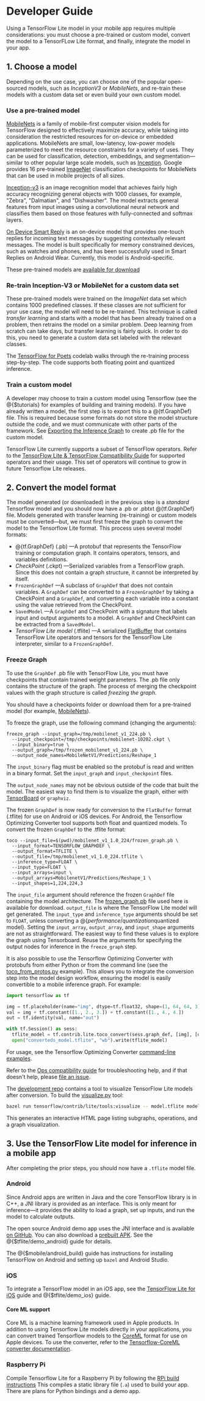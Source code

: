 # Developer Guide

Using a TensorFlow Lite model in your mobile app requires multiple considerations: you must choose a pre-trained or custom model, convert the model to a TensorFLow Lite format, and finally, integrate the model in your app.

## 1. Choose a model

Depending on the use case, you can choose one of the popular open-sourced models, such as *InceptionV3* or *MobileNets*, and re-train these models with a custom data set or even build your own custom model.

### Use a pre-trained model

[MobileNets](https://research.googleblog.com/2017/06/mobilenets-open-source-models-for.html) is a family of mobile-first computer vision models for TensorFlow designed to effectively maximize accuracy, while taking into consideration the restricted resources for on-device or embedded applications. MobileNets are small, low-latency, low-power models parameterized to meet the resource constraints for a variety of uses. They can be used for classification, detection, embeddings, and segmentation—similar to other popular large scale models, such as [Inception](https://arxiv.org/pdf/1602.07261.pdf). Google provides 16 pre-trained [ImageNet](http://www.image-net.org/challenges/LSVRC/) classification checkpoints for MobileNets that can be used in mobile projects of all sizes.

[Inception-v3](https://arxiv.org/abs/1512.00567) is an image recognition model that achieves fairly high accuracy recognizing general objects with 1000 classes, for example, "Zebra", "Dalmatian", and "Dishwasher". The model extracts general features from input images using a convolutional neural network and classifies them based on those features with fully-connected and softmax layers.

[On Device Smart Reply](https://research.googleblog.com/2017/02/on-device-machine-intelligence.html) is an on-device model that provides one-touch replies for incoming text messages by suggesting contextually relevant messages. The model is built specifically for memory constrained devices, such as watches and phones, and has been successfully used in Smart Replies on Android Wear. Currently, this model is Android-specific.

These pre-trained models are [available for download](https://github.com/tensorflow/tensorflow/blob/master/tensorflow/contrib/lite/g3doc/models.md)

### Re-train Inception-V3 or MobileNet for a custom data set

These pre-trained models were trained on the *ImageNet* data set which contains 1000 predefined classes. If these classes are not sufficient for your use case, the model will need to be re-trained. This technique is called *transfer learning* and starts with a model that has been already trained on a problem, then retrains the model on a similar problem. Deep learning from scratch can take days, but transfer learning is fairly quick. In order to do this, you need to generate a custom data set labeled with the relevant classes.

The [TensorFlow for Poets](https://codelabs.developers.google.com/codelabs/tensorflow-for-poets/) codelab walks through the re-training process step-by-step. The code supports both floating point and quantized inference.

### Train a custom model

A developer may choose to train a custom model using Tensorflow (see the @{$tutorials} for examples of building and training models). If you have already written a model, the first step is to export this to a @{tf.GraphDef} file. This is required because some formats do not store the model structure outside the code, and we must communicate with other parts of the framework. See [Exporting the Inference Graph](https://github.com/tensorflow/models/blob/master/research/slim/README.md) to create .pb file for the custom model.

TensorFlow Lite currently supports a subset of TensorFlow operators. Refer to the [TensorFlow Lite & TensorFlow Compatibility Guide](https://github.com/tensorflow/tensorflow/tree/master/tensorflow/contrib/lite/g3doc/tf_ops_compatibility.md) for supported operators and their usage. This set of operators will continue to grow in future Tensorflow Lite releases.

## 2. Convert the model format

The model generated (or downloaded) in the previous step is a *standard* Tensorflow model and you should now have a .pb or .pbtxt @{tf.GraphDef} file. Models generated with transfer learning (re-training) or custom models must be converted—but, we must first freeze the graph to convert the model to the Tensorflow Lite format. This process uses several model formats:

* @{tf.GraphDef} (.pb) —A protobuf that represents the TensorFlow training or computation graph. It contains operators, tensors, and variables definitions.
* *CheckPoint* (.ckpt) —Serialized variables from a TensorFlow graph. Since this does not contain a graph structure, it cannot be interpreted by itself.
* `FrozenGraphDef` —A subclass of `GraphDef` that does not contain variables. A `GraphDef` can be converted to a `FrozenGraphDef` by taking a CheckPoint and a `GraphDef`, and converting each variable into a constant
  using the value retrieved from the CheckPoint.
* `SavedModel` —A `GraphDef` and CheckPoint with a signature that labels input and output arguments to a model. A `GraphDef` and CheckPoint can be extracted from a `SavedModel`.
* *TensorFlow Lite model* (.tflite) —A serialized [FlatBuffer](https://google.github.io/flatbuffers/) that contains TensorFlow Lite operators and tensors for the TensorFlow Lite interpreter, similar to a `FrozenGraphDef`.

### Freeze Graph

To use the `GraphDef` .pb file with TensorFlow Lite, you must have checkpoints that contain trained weight parameters. The .pb file only contains the structure of the graph. The process of merging the checkpoint values with the graph structure is called *freezing the graph*.

You should have a checkpoints folder or download them for a pre-trained model (for example, [MobileNets](https://github.com/tensorflow/models/blob/master/research/slim/nets/mobilenet_v1.md)).

To freeze the graph, use the following command (changing the arguments):

```
freeze_graph --input_graph=/tmp/mobilenet_v1_224.pb \
  --input_checkpoint=/tmp/checkpoints/mobilenet-10202.ckpt \
  --input_binary=true \
  --output_graph=/tmp/frozen_mobilenet_v1_224.pb \
  --output_node_names=MobileNetV1/Predictions/Reshape_1
```

The `input_binary` flag must be enabled so the protobuf is read and written in a binary format. Set the `input_graph` and `input_checkpoint` files.

The `output_node_names` may not be obvious outside of the code that built the model. The easiest way to find them is to visualize the graph, either with [TensorBoard](https://codelabs.developers.google.com/codelabs/tensorflow-for-poets-2/#3) or `graphviz`.

The frozen `GraphDef` is now ready for conversion to the `FlatBuffer` format (.tflite) for use on Android or iOS devices. For Android, the Tensorflow Optimizing Converter tool supports both float and quantized models. To convert the frozen `GraphDef` to the .tflite format:

```
toco --input_file=$(pwd)/mobilenet_v1_1.0_224/frozen_graph.pb \
  --input_format=TENSORFLOW_GRAPHDEF \
  --output_format=TFLITE \
  --output_file=/tmp/mobilenet_v1_1.0_224.tflite \
  --inference_type=FLOAT \
  --input_type=FLOAT \
  --input_arrays=input \
  --output_arrays=MobilenetV1/Predictions/Reshape_1 \
  --input_shapes=1,224,224,3
```

The `input_file` argument should reference the frozen `GraphDef` file containing the model architecture. The [frozen_graph.pb](https://storage.googleapis.com/download.tensorflow.org/models/mobilenet_v1_1.0_224_frozen.tgz) file used here is available for download. `output_file` is where the TensorFlow Lite model will get generated. The `input_type` and `inference_type` arguments should be set to `FLOAT`, unless converting a @{$performance/quantization$quantized model}. Setting the `input_array`, `output_array`, and `input_shape` arguments are not as straightforward. The easiest way to find these values is to explore the graph using Tensorboard. Reuse the arguments for specifying the output nodes for inference in the `freeze_graph` step.

It is also possible to use the Tensorflow Optimizing Converter with protobufs from either Python or from the command line (see the  [toco_from_protos.py](https://github.com/tensorflow/tensorflow/tree/master/tensorflow/contrib/lite/toco/python/toco_from_protos.py) example). This allows you to integrate the conversion step into the model design workflow, ensuring the model is easily convertible to a mobile inference graph. For example:

```python
import tensorflow as tf

img = tf.placeholder(name="img", dtype=tf.float32, shape=(1, 64, 64, 3))
val = img + tf.constant([1., 2., 3.]) + tf.constant([1., 4., 4.])
out = tf.identity(val, name="out")

with tf.Session() as sess:
  tflite_model = tf.contrib.lite.toco_convert(sess.graph_def, [img], [out])
  open("converteds_model.tflite", "wb").write(tflite_model)
```

For usage, see the Tensorflow Optimizing Converter [command-line examples](https://github.com/tensorflow/tensorflow/tree/master/tensorflow/contrib/lite/toco/g3doc/cmdline_examples.md).

Refer to the [Ops compatibility guide](https://github.com/tensorflow/tensorflow/tree/master/tensorflow/contrib/lite/g3doc/tf_ops_compatibility.md) for troubleshooting help, and if that doesn't help, please [file an issue](https://github.com/tensorflow/tensorflow/issues).

The [development repo](https://github.com/tensorflow/tensorflow) contains a tool to visualize TensorFlow Lite models after conversion. To build the [visualize.py](https://github.com/tensorflow/tensorflow/blob/master/tensorflow/contrib/lite/tools/visualize.py) tool:

```sh
bazel run tensorflow/contrib/lite/tools:visualize -- model.tflite model_viz.html
```

This generates an interactive HTML page listing subgraphs, operations, and a graph visualization.


## 3. Use the TensorFlow Lite model for inference in a mobile app

After completing the prior steps, you should now have a `.tflite` model file.

### Android

Since Android apps are written in Java and the core TensorFlow library is in C++, a JNI library is provided as an interface. This is only meant for inference—it provides the ability to load a graph, set up inputs, and run the model to calculate outputs.

The open source Android demo app uses the JNI interface and is available [on GitHub](https://github.com/tensorflow/tensorflow/tree/master/tensorflow/contrib/lite/java/demo/app). You can also download a [prebuilt APK](http://download.tensorflow.org/deps/tflite/TfLiteCameraDemo.apk). See the @{$tflite/demo_android} guide for details.

The @{$mobile/android_build} guide has instructions for installing TensorFlow on Android and setting up `bazel` and Android Studio.

### iOS

To integrate a TensorFlow model in an iOS app, see the [TensorFlow Lite for iOS](https://github.com/tensorflow/tensorflow/tree/master/tensorflow/contrib/lite/g3doc/ios.md) guide and @{$tflite/demo_ios} guide.

#### Core ML support

Core ML is a machine learning framework used in Apple products. In addition to using Tensorflow Lite models directly in your applications, you can convert trained Tensorflow models to the [CoreML](https://developer.apple.com/machine-learning/) format for use on Apple devices. To use the converter, refer to the [Tensorflow-CoreML converter documentation](https://github.com/tf-coreml/tf-coreml).

### Raspberry Pi

Compile Tensorflow Lite for a Raspberry Pi by following the [RPi build instructions](https://github.com/tensorflow/tensorflow/blob/master/tensorflow/contrib/lite/g3doc/rpi.md) This compiles a static library file (`.a`) used to build your app. There are plans for Python bindings and a demo app.
